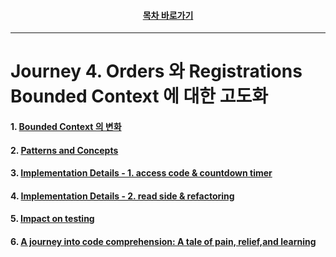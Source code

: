 <div align="center">

#### [목차 바로가기](https://github.com/dhslrl321/cqrs-journey-guide-korean/blob/master/Table%20of%20Contents.md)

</div>

---

# Journey 4. Orders 와 Registrations Bounded Context 에 대한 고도화

#### 1. [Bounded Context 의 변화](https://github.com/dhslrl321/cqrs-journey-guide-korean/blob/master/part01-journey/journey04/01.%20Bounded%20Context%20의%20변화.md)

#### 2. [Patterns and Concepts](https://github.com/dhslrl321/cqrs-journey-guide-korean/blob/master/part01-journey/journey04/02.%20Patterns%20and%20Concepts.md)

#### 3. [Implementation Details - 1. access code & countdown timer](#)

#### 4. [Implementation Details - 2. read side & refactoring](#)

#### 5. [Impact on testing](#)

#### 6. [A journey into code comprehension: A tale of pain, relief,and learning](#)
